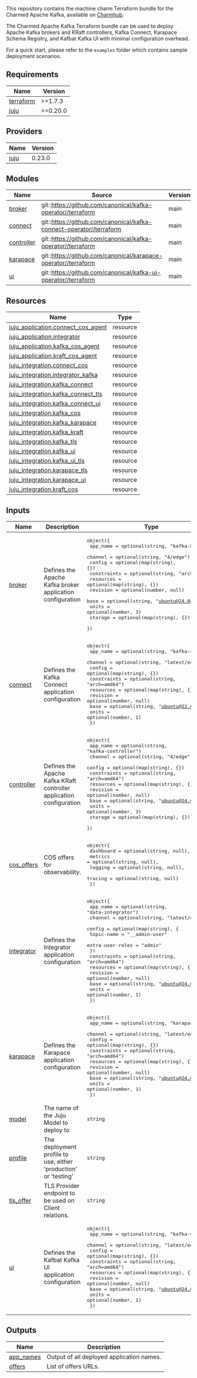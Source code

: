 <!-- BEGIN_TF_DOCS -->

This repository contains the machine charm Terraform bundle for the Charmed Apache Kafka, available on [Charmhub](https://charmhub.io/kafka).

The Charmed Apache Kafka Terraform bundle can be used to deploy Apache Kafka brokers and KRaft controllers, Kafka Connect, Karapace Schema Registry, and Kafbat Kafka UI with minimal configuration overhead.

For a quick start, please refer to the `examples` folder which contains sample deployment scenarios.

## Requirements

| Name | Version |
|------|---------|
| <a name="requirement_terraform"></a> [terraform](#requirement\_terraform) | >=1.7.3 |
| <a name="requirement_juju"></a> [juju](#requirement\_juju) | >=0.20.0 |

## Providers

| Name | Version |
|------|---------|
| <a name="provider_juju"></a> [juju](#provider\_juju) | 0.23.0 |

## Modules

| Name | Source | Version |
|------|--------|---------|
| <a name="module_broker"></a> [broker](#module\_broker) | git::https://github.com/canonical/kafka-operator//terraform | main |
| <a name="module_connect"></a> [connect](#module\_connect) | git::https://github.com/canonical/kafka-connect-operator//terraform | main |
| <a name="module_controller"></a> [controller](#module\_controller) | git::https://github.com/canonical/kafka-operator//terraform | main |
| <a name="module_karapace"></a> [karapace](#module\_karapace) | git::https://github.com/canonical/karapace-operator//terraform | main |
| <a name="module_ui"></a> [ui](#module\_ui) | git::https://github.com/canonical/kafka-ui-operator//terraform | main |

## Resources

| Name | Type |
|------|------|
| [juju_application.connect_cos_agent](https://registry.terraform.io/providers/juju/juju/latest/docs/resources/application) | resource |
| [juju_application.integrator](https://registry.terraform.io/providers/juju/juju/latest/docs/resources/application) | resource |
| [juju_application.kafka_cos_agent](https://registry.terraform.io/providers/juju/juju/latest/docs/resources/application) | resource |
| [juju_application.kraft_cos_agent](https://registry.terraform.io/providers/juju/juju/latest/docs/resources/application) | resource |
| [juju_integration.connect_cos](https://registry.terraform.io/providers/juju/juju/latest/docs/resources/integration) | resource |
| [juju_integration.integrator_kafka](https://registry.terraform.io/providers/juju/juju/latest/docs/resources/integration) | resource |
| [juju_integration.kafka_connect](https://registry.terraform.io/providers/juju/juju/latest/docs/resources/integration) | resource |
| [juju_integration.kafka_connect_tls](https://registry.terraform.io/providers/juju/juju/latest/docs/resources/integration) | resource |
| [juju_integration.kafka_connect_ui](https://registry.terraform.io/providers/juju/juju/latest/docs/resources/integration) | resource |
| [juju_integration.kafka_cos](https://registry.terraform.io/providers/juju/juju/latest/docs/resources/integration) | resource |
| [juju_integration.kafka_karapace](https://registry.terraform.io/providers/juju/juju/latest/docs/resources/integration) | resource |
| [juju_integration.kafka_kraft](https://registry.terraform.io/providers/juju/juju/latest/docs/resources/integration) | resource |
| [juju_integration.kafka_tls](https://registry.terraform.io/providers/juju/juju/latest/docs/resources/integration) | resource |
| [juju_integration.kafka_ui](https://registry.terraform.io/providers/juju/juju/latest/docs/resources/integration) | resource |
| [juju_integration.kafka_ui_tls](https://registry.terraform.io/providers/juju/juju/latest/docs/resources/integration) | resource |
| [juju_integration.karapace_tls](https://registry.terraform.io/providers/juju/juju/latest/docs/resources/integration) | resource |
| [juju_integration.karapace_ui](https://registry.terraform.io/providers/juju/juju/latest/docs/resources/integration) | resource |
| [juju_integration.kraft_cos](https://registry.terraform.io/providers/juju/juju/latest/docs/resources/integration) | resource |

## Inputs

| Name | Description | Type | Default | Required |
|------|-------------|------|---------|:--------:|
| <a name="input_broker"></a> [broker](#input\_broker) | Defines the Apache Kafka broker application configuration | <pre>object({<br/>    app_name    = optional(string, "kafka-broker")<br/>    channel     = optional(string, "4/edge")<br/>    config      = optional(map(string), {})<br/>    constraints = optional(string, "arch=amd64")<br/>    resources   = optional(map(string), {})<br/>    revision    = optional(number, null)<br/>    base        = optional(string, "ubuntu@24.04")<br/>    units       = optional(number, 3)<br/>    storage     = optional(map(string), {})<br/>  })</pre> | `{}` | no |
| <a name="input_connect"></a> [connect](#input\_connect) | Defines the Kafka Connect application configuration | <pre>object({<br/>    app_name    = optional(string, "kafka-connect")<br/>    channel     = optional(string, "latest/edge")<br/>    config      = optional(map(string), {})<br/>    constraints = optional(string, "arch=amd64")<br/>    resources   = optional(map(string), {})<br/>    revision    = optional(number, null)<br/>    base        = optional(string, "ubuntu@22.04")<br/>    units       = optional(number, 1)<br/>  })</pre> | `{}` | no |
| <a name="input_controller"></a> [controller](#input\_controller) | Defines the Apache Kafka KRaft controller application configuration | <pre>object({<br/>    app_name    = optional(string, "kafka-controller")<br/>    channel     = optional(string, "4/edge")<br/>    config      = optional(map(string), {})<br/>    constraints = optional(string, "arch=amd64")<br/>    resources   = optional(map(string), {})<br/>    revision    = optional(number, null)<br/>    base        = optional(string, "ubuntu@24.04")<br/>    units       = optional(number, 3)<br/>    storage     = optional(map(string), {})<br/>  })</pre> | `{}` | no |
| <a name="input_cos_offers"></a> [cos\_offers](#input\_cos\_offers) | COS offers for observability. | <pre>object({<br/>    dashboard = optional(string, null),<br/>    metrics   = optional(string, null),<br/>    logging   = optional(string, null),<br/>    tracing   = optional(string, null)<br/>  })</pre> | `{}` | no |
| <a name="input_integrator"></a> [integrator](#input\_integrator) | Defines the Integrator application configuration | <pre>object({<br/>    app_name = optional(string, "data-integrator")<br/>    channel  = optional(string, "latest/edge")<br/>    config = optional(map(string), {<br/>      topic-name       = "__admin-user"<br/>      extra-user-roles = "admin"<br/>    })<br/>    constraints = optional(string, "arch=amd64")<br/>    resources   = optional(map(string), {})<br/>    revision    = optional(number, null)<br/>    base        = optional(string, "ubuntu@24.04")<br/>    units       = optional(number, 1)<br/>  })</pre> | `{}` | no |
| <a name="input_karapace"></a> [karapace](#input\_karapace) | Defines the Karapace application configuration | <pre>object({<br/>    app_name    = optional(string, "karapace")<br/>    channel     = optional(string, "latest/edge")<br/>    config      = optional(map(string), {})<br/>    constraints = optional(string, "arch=amd64")<br/>    resources   = optional(map(string), {})<br/>    revision    = optional(number, null)<br/>    base        = optional(string, "ubuntu@24.04")<br/>    units       = optional(number, 1)<br/>  })</pre> | `{}` | no |
| <a name="input_model"></a> [model](#input\_model) | The name of the Juju Model to deploy to | `string` | n/a | yes |
| <a name="input_profile"></a> [profile](#input\_profile) | The deployment profile to use, either 'production' or 'testing' | `string` | `"testing"` | no |
| <a name="input_tls_offer"></a> [tls\_offer](#input\_tls\_offer) | TLS Provider endpoint to be used on Client relations. | `string` | `null` | no |
| <a name="input_ui"></a> [ui](#input\_ui) | Defines the Kafbat Kafka UI application configuration | <pre>object({<br/>    app_name    = optional(string, "kafka-ui")<br/>    channel     = optional(string, "latest/edge")<br/>    config      = optional(map(string), {})<br/>    constraints = optional(string, "arch=amd64")<br/>    resources   = optional(map(string), {})<br/>    revision    = optional(number, null)<br/>    base        = optional(string, "ubuntu@24.04")<br/>    units       = optional(number, 1)<br/>  })</pre> | `{}` | no |

## Outputs

| Name | Description |
|------|-------------|
| <a name="output_app_names"></a> [app\_names](#output\_app\_names) | Output of all deployed application names. |
| <a name="output_offers"></a> [offers](#output\_offers) | List of offers URLs. |
<!-- END_TF_DOCS -->